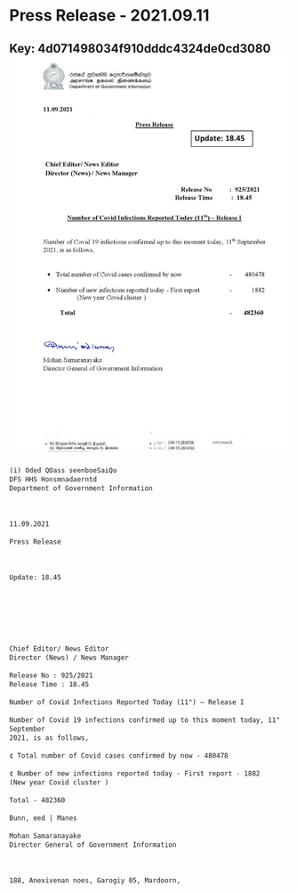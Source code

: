 # Press Release - 2021.09.11 
Key: 4d071498034f910dddc4324de0cd3080 
![img](img/4d071498034f910dddc4324de0cd3080.jpg)
---
```
(i) Oded QOass seenboeSaiQo
DFS HHS Honsmnadaerntd
Department of Government Information

 

11.09.2021

Press Release

 

Update: 18.45

 

 

 

Chief Editor/ News Editor
Director (News) / News Manager

Release No : 925/2021
Release Time : 18.45

Number of Covid Infections Reported Today (11") — Release I

Number of Covid 19 infections confirmed up to this moment today, 11" September
2021, is as follows,

¢ Total number of Covid cases confirmed by now - 480478

¢ Number of new infections reported today - First report - 1882
(New year Covid cluster )

Total - 482360

Bunn, eed | Manes

Mohan Samaranayake
Director General of Government Information

   

188, Anexivenan noes, Garogiy 05, Mardoorn,

```
